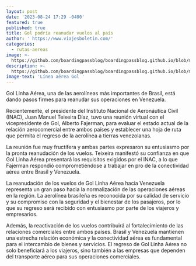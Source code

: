 ```yaml
---
layout: post
date: '2023-08-24 17:29 -0400'
featured: true
published: true
title: Gol podría reanudar vuelos al país
author: ' https://www.viajesboletin.com/'
categories:
  - rutas-aereas
image: >-
  https://github.com/boardingpassblog/boardingpassblog.github.io/blob/main/assets/images/gol_bp.jpg?raw=true
description: >-
  https://github.com/boardingpassblog/boardingpassblog.github.io/blob/main/assets/images/gol_bp.jpg?raw=true
image-text: 'Línea aérea Gol '
---
```


Gol Linha Aérea, una de las aerolíneas más importantes de Brasil, está dando pasos firmes para reanudar sus operaciones en Venezuela.

Recientemente, el presidente del Instituto Nacional de Aeronáutica Civil (INAC), Juan Manuel Teixeira Díaz, tuvo una reunión virtual con el vicepresidente de Gol, Alberto Fajerman, para evaluar el estado actual de la relación aerocomercial entre ambos países y establecer una hoja de ruta que permita el regreso de la aerolínea a tierras venezolanas.

La reunión fue muy fructífera y ambas partes expresaron su entusiasmo por la pronta reanudación de los vuelos. Teixeira manifestó su confianza en que Gol Linha Aérea presentará los requisitos exigidos por el INAC, a lo que Fajerman respondió comprometiéndose a trabajar en pro de la conectividad aérea entre Brasil y Venezuela.

La reanudación de los vuelos de Gol Linha Aérea hacia Venezuela representa un gran paso hacia la normalización de las operaciones aéreas en la región. La aerolínea brasileña es reconocida por su calidad de servicio y su compromiso con la seguridad y el bienestar de los pasajeros, por lo que su regreso será recibido con entusiasmo por parte de los viajeros y empresarios.

Además, la reactivación de los vuelos contribuirá al fortalecimiento de las relaciones comerciales entre ambos países. Brasil y Venezuela mantienen una estrecha relación económica y la conectividad aérea es fundamental para el intercambio de bienes y servicios. El regreso de Gol Linha Aérea no solo beneficiará a los viajeros, sino también a las empresas que dependen del transporte aéreo para sus operaciones comerciales.

